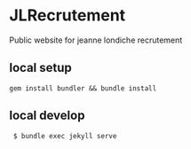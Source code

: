 # JLRecrutement

Public website for jeanne londiche recrutement

## local setup

`gem install bundler && bundle install`

## local develop

` $ bundle exec jekyll serve`

